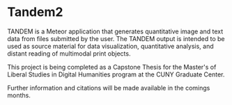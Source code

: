 # Tandem2

TANDEM is a Meteor application that generates quantitative image and text data from files submitted by the user. The TANDEM output is intended to be used as source material for data visualization, quantitative analysis, and distant reading of multimodal print objects.

This project is being completed as a Capstone Thesis for the Master's of Liberal Studies in Digital Humanities program at the CUNY Graduate Center.

Further information and citations will be made available in the comings months.